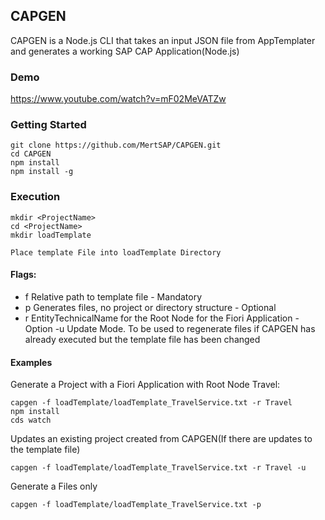 ## CAPGEN
CAPGEN is a Node.js CLI that takes an input JSON file from AppTemplater and generates a working SAP CAP Application(Node.js)

### Demo
https://www.youtube.com/watch?v=mF02MeVATZw
### Getting Started
```
git clone https://github.com/MertSAP/CAPGEN.git
cd CAPGEN
npm install
npm install -g
```

### Execution
```
mkdir <ProjectName>
cd <ProjectName>
mkdir loadTemplate

Place template File into loadTemplate Directory
```

#### Flags:
  - f Relative path to template file - Mandatory
  - p Generates files, no project or directory structure - Optional
  - r EntityTechnicalName for the Root Node for the Fiori Application - Option
   -u Update Mode. To be used to regenerate files if CAPGEN has already executed but the template file has been changed
#### Examples
Generate a Project with a Fiori Application with Root Node Travel:
```
capgen -f loadTemplate/loadTemplate_TravelService.txt -r Travel
npm install
cds watch
```

Updates an existing project created from CAPGEN(If there are updates to the template file)
```
capgen -f loadTemplate/loadTemplate_TravelService.txt -r Travel -u
```

Generate a Files only
```
capgen -f loadTemplate/loadTemplate_TravelService.txt -p
```
